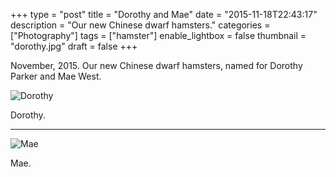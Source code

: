 +++
type = "post"
title = "Dorothy and Mae"
date = "2015-11-18T22:43:17"
description = "Our new Chinese dwarf hamsters."
categories = ["Photography"]
tags = ["hamster"]
enable_lightbox = false
thumbnail = "dorothy.jpg"
draft = false
+++

<p>November, 2015. Our new Chinese dwarf hamsters, named for Dorothy Parker and Mae West.</p>
<p><img style="display:block; margin-left:auto; margin-right:auto;" src="dorothy.jpg" alt="Dorothy" title="Dorothy" /></p>
<p>Dorothy.</p>
<hr />
<p><img style="display:block; margin-left:auto; margin-right:auto;" src="mae.jpg" alt="Mae" title="Mae" /></p>
<p>Mae.</p>
    